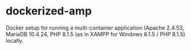 # dockerized-amp
Docker setup for running a multi-container application (Apache 2.4.53, MariaDB 10.4.24, PHP 8.1.5 (as in XAMPP for Windows 8.1.5 / PHP 8.1.5) locally.
